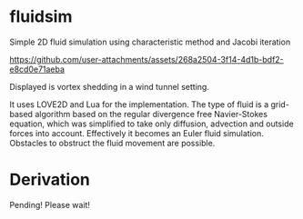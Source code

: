 # fluidsim
Simple 2D fluid simulation using characteristic method and Jacobi iteration

https://github.com/user-attachments/assets/268a2504-3f14-4d1b-bdf2-e8cd0e71aeba

Displayed is vortex shedding in a wind tunnel setting.

It uses LOVE2D and Lua for the implementation. The type of fluid is a grid-based algorithm based on the regular divergence free Navier-Stokes equation, which was simplified to take only diffusion, advection and outside forces into account. Effectively it becomes an Euler fluid simulation. Obstacles to obstruct the fluid movement are possible.

# Derivation
Pending! Please wait!
